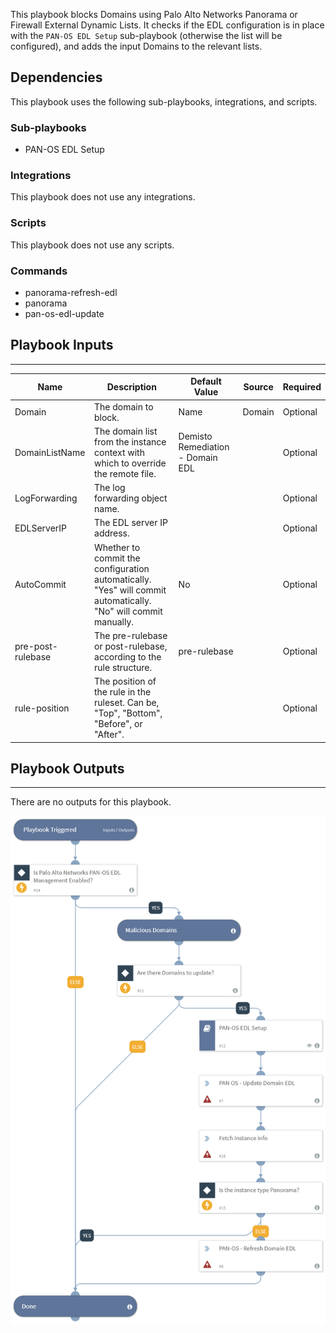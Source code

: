 This playbook blocks Domains using Palo Alto Networks Panorama or Firewall External Dynamic Lists.
It checks if the EDL configuration is in place with the `PAN-OS EDL Setup` sub-playbook
(otherwise the list will be configured), and adds the input Domains to the relevant lists.

## Dependencies
This playbook uses the following sub-playbooks, integrations, and scripts.

### Sub-playbooks
* PAN-OS EDL Setup

### Integrations
This playbook does not use any integrations.

### Scripts
This playbook does not use any scripts.

### Commands
* panorama-refresh-edl
* panorama
* pan-os-edl-update

## Playbook Inputs
---

| **Name** | **Description** | **Default Value** | **Source** | **Required** |
| --- | --- | --- | --- | --- |
| Domain | The domain to block. | Name | Domain | Optional |
| DomainListName | The domain list from the instance context with which to override the remote file. | Demisto Remediation - Domain EDL |  | Optional |
| LogForwarding | The log forwarding object name. |  |  | Optional |
| EDLServerIP | The EDL server IP address. |  |  | Optional |
| AutoCommit | Whether to commit the configuration automatically. "Yes" will commit automatically. "No" will commit manually. | No |  | Optional |
| pre-post-rulebase | The pre-rulebase or post-rulebase, according to the rule structure. | pre-rulebase |  | Optional |
| rule-position | The position of the rule in the ruleset. Can be, "Top", "Bottom", "Before", or "After". |  |  | Optional |

## Playbook Outputs
---
There are no outputs for this playbook.

![PAN-OS_Block_Domain_External_Dynamic_List](https://github.com/ElazarK/content-docs/blob/master/images/playbooks/PAN-OS_Block_Domain_External_Dynamic_List.png)
